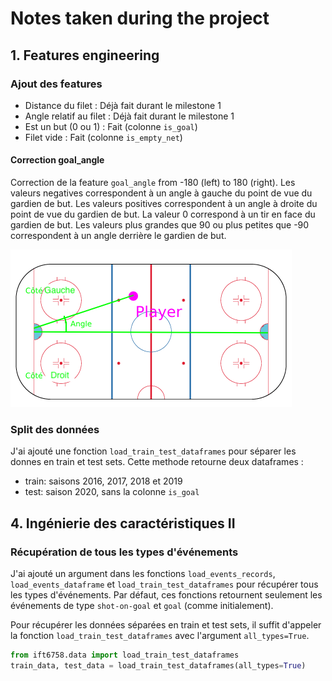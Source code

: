 # Notes taken during the project

## 1. Features engineering

### Ajout des features

- Distance du filet : Déjà fait durant le milestone 1
- Angle relatif au filet : Déjà fait durant le milestone 1
- Est un but (0 ou 1) : Fait (colonne `is_goal`)
- Filet vide : Fait (colonne `is_empty_net`)

#### Correction goal_angle

Correction de la feature `goal_angle` from -180 (left) to 180 (right).
Les valeurs negatives correspondent à un angle à gauche du point de vue du gardien de but.
Les valeurs positives correspondent à un angle à droite du point de vue du gardien de but.
La valeur 0 correspond à un tir en face du gardien de but.
Les valeurs plus grandes que 90 ou plus petites que -90 correspondent à un angle derrière le gardien de but.

![player_to_goal.png](player_to_goal.png)

### Split des données

J'ai ajouté une fonction `load_train_test_dataframes` pour séparer les donnes en train et test sets.
Cette methode retourne deux dataframes :

- train: saisons 2016, 2017, 2018 et 2019
- test: saison 2020, sans la colonne `is_goal`


## 4. Ingénierie des caractéristiques II

### Récupération de tous les types d'événements

J'ai ajouté un argument dans les fonctions `load_events_records`, `load_events_dataframe` et `load_train_test_dataframes`
pour récupérer tous les types d'événements.
Par défaut, ces fonctions retournent seulement les événements de type `shot-on-goal` et `goal` (comme initialement).

Pour récupérer les données séparées en train et test sets, il suffit d'appeler la fonction `load_train_test_dataframes`
avec l'argument `all_types=True`.

```python
from ift6758.data import load_train_test_dataframes
train_data, test_data = load_train_test_dataframes(all_types=True)
```
